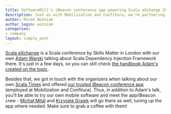 ```yaml
---
title: SoftwareMill's iBeacon conference app powering Scala eXchange 2014!
description: Just as with Mobilization and Confitura, we're partnering with Scala eXchange about our conference application!
author: Mirek Woźniak
author_login: wozniak
categories:
- company
layout: simple_post
---
```


[Scala eXchange](https://skillsmatter.com/conferences/1948-scala-exchange-2014) is a Scala conference by Skills Matter in London with our own [Adam Warski](http://twitter.com/adamwarski) talking about Scala Dependency Injection Framework there. It's just in a few days, so you can still check [the handbook Adam's created on the topic](http://di-in-scala.github.io/).

Besides that, we got in touch with the organizers when talking about our own [Scala Times](http://scalatimes.com) and offered [our trusted iBeacon conference app](https://softwaremill.com/android-ios-ibeacon-conference-app/) (employed at Mobilization and Confitura). Thus, in addition to Adam's talk, you'll be able to try our own mobile software and meet the app/iBeacon crew - [Michał Mital](https://twitter.com/michalmital) and [Krzysiek Grajek](https://twitter.com/grajo) will go there as well, tuning up the app where needed. Make sure to grab a coffee with them!